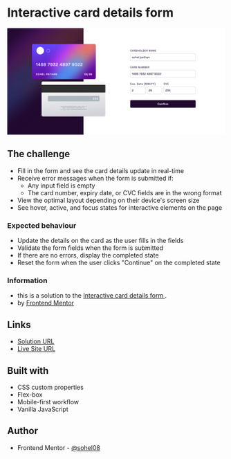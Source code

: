 # Interactive card details form

![](./design/desktop-preview1.png)

## The challenge

- Fill in the form and see the card details update in real-time
- Receive error messages when the form is submitted if:
  - Any input field is empty
  - The card number, expiry date, or CVC fields are in the wrong format
- View the optimal layout depending on their device's screen size
- See hover, active, and focus states for interactive elements on the page

### Expected behaviour

- Update the details on the card as the user fills in the fields
- Validate the form fields when the form is submitted
- If there are no errors, display the completed state
- Reset the form when the user clicks "Continue" on the completed state

### Information 
- this is a solution to the [Interactive card details form ](https://www.frontendmentor.io/challenges/interactive-card-details-form-XpS8cKZDWw/hub/interactive-card-detail-form-l_MsaE35BK).
- by [Frontend Mentor](https://www.frontendmentor.io)

## Links

- [Solution URL](https://github.com/sohel08/)
- [Live Site URL](https://interactive-card-details-form23.netlify.app)

## Built with

- CSS custom properties
- Flex-box
- Mobile-first workflow
- Vanilla JavaScript

## Author

- Frontend Mentor - [@sohel08](https://www.frontendmentor.io/profile/sohel08)
